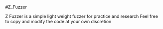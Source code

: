 #Z_Fuzzer


Z Fuzzer is a simple light weight fuzzer for practice and research
Feel free to copy and modify the code at your own discretion

